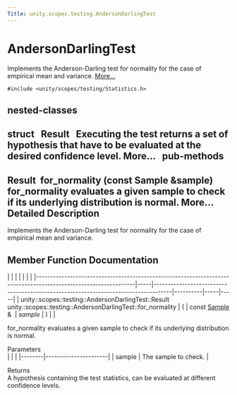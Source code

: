 ```yaml
---
Title: unity.scopes.testing.AndersonDarlingTest
---
```

        
AndersonDarlingTest
===================

Implements the Anderson-Darling test for normality for the case of empirical mean and variance. [More...](#details)

`#include <unity/scopes/testing/Statistics.h>`

nested-classes
-----------------------------------------

struct  
Result
 
Executing the test returns a set of hypothesis that have to be evaluated at the desired confidence level. More...
 
pub-methods
------------------------------------------------------

Result 
for\_normality (const Sample &sample)
 
for\_normality evaluates a given sample to check if its underlying distribution is normal. More...
 
<span id="details"></span>
Detailed Description
--------------------

Implements the Anderson-Darling test for normality for the case of empirical mean and variance.

Member Function Documentation
-----------------------------

<span id="ab280c9c1652c8f2f7b4b011aa72db55f" class="anchor"></span>
|                                                                                                                 |     |                                                                                    |          |     |     |
|-----------------------------------------------------------------------------------------------------------------|-----|------------------------------------------------------------------------------------|----------|-----|-----|
| unity::scopes::testing::AndersonDarlingTest::Result unity::scopes::testing::AndersonDarlingTest::for\_normality | (   | const <a href="unity.scopes.testing.Sample.md">Sample</a> &  | *sample* | )   |     |

for\_normality evaluates a given sample to check if its underlying distribution is normal.

Parameters  
|        |                      |
|--------|----------------------|
| sample | The sample to check. |

<!-- -->

Returns  
A hypothesis containing the test statistics, can be evaluated at different confidence levels.

